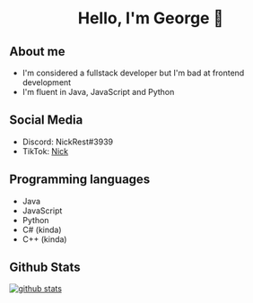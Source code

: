 <div align="center">
    <h1>Hello, I'm George 👋</h1>
</div>

## About me
- I'm considered a fullstack developer but I'm bad at frontend development </br>
- I'm fluent in Java, JavaScript and Python </br>

## Social Media
- Discord: NickRest#3939 </br>
- TikTok: [Nick](https://www.tiktok.com/@nickreset?lang=en)</br>

## Programming languages
- Java </br>
- JavaScript </br>
- Python </br>
- C# (kinda) </br>
- C++ (kinda) </br>

## Github Stats
[![github stats](https://github-readme-streak-stats.herokuapp.com/?user=nickreset&theme=dracula)](https://github.com/nickreset/github-readme-stats)